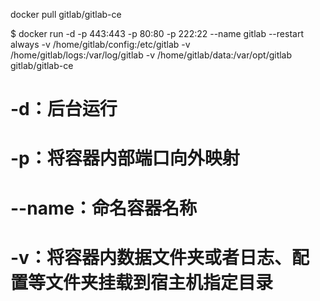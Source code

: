 docker pull gitlab/gitlab-ce

$ docker run -d  -p 443:443 -p 80:80 -p 222:22 --name gitlab --restart always -v /home/gitlab/config:/etc/gitlab -v /home/gitlab/logs:/var/log/gitlab -v /home/gitlab/data:/var/opt/gitlab gitlab/gitlab-ce

# -d：后台运行

# -p：将容器内部端口向外映射

# --name：命名容器名称

# -v：将容器内数据文件夹或者日志、配置等文件夹挂载到宿主机指定目录
